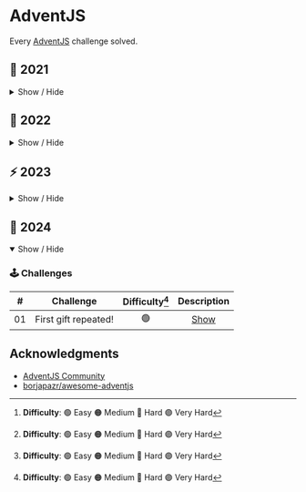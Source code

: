 # AdventJS

Every [AdventJS](https://adventjs.dev/) challenge solved.

## 🦠 2021

<details hide>

<summary>Show / Hide</summary>

### 🕹️ Challenges

|  #  |                             Challenge                             | Difficulty[^1] |                Description                 |
| :-: | :---------------------------------------------------------------: | :------------: | :----------------------------------------: |
| 01  |                    Contando ovejas para dormir                    |       🟢       | [Show](https://adventjs.dev/challenges/01) |
| 02  |               ¡Ayuda al elfo a listar los regalos!                |       🟢       | [Show](https://adventjs.dev/challenges/02) |
| 03  |               El Grinch quiere fastidiar la Navidad               |       🟠       | [Show](https://adventjs.dev/challenges/03) |
| 04  |               ¡Es hora de poner la navidad en casa!               |       🟠       | [Show](https://adventjs.dev/challenges/04) |
| 05  |                Contando los días para los regalos                 |       🟢       | [Show](https://adventjs.dev/challenges/05) |
| 06  |                  Rematando los exámenes finales                   |       🟠       | [Show](https://adventjs.dev/challenges/06) |
| 07  |                     Buscando en el almacén...                     |       🟠       | [Show](https://adventjs.dev/challenges/07) |
| 08  |                  La locura de las criptomonedas                   |       🟠       | [Show](https://adventjs.dev/challenges/08) |
| 09  |                  Agrupando cosas automáticamente                  |       🔴       | [Show](https://adventjs.dev/challenges/09) |
| 10  |                       La máquina del cambio                       |       🔴       | [Show](https://adventjs.dev/challenges/10) |
| 11  |           ¿Vale la pena la tarjeta fidelidad del cine?            |       🟠       | [Show](https://adventjs.dev/challenges/11) |
| 12  |              La ruta perfecta para dejar los regalos              |       🔴       | [Show](https://adventjs.dev/challenges/12) |
| 13  |                  Envuelve regalos con asteriscos                  |       🟢       | [Show](https://adventjs.dev/challenges/13) |
| 14  |                     En busca del reno perdido                     |       🟠       | [Show](https://adventjs.dev/challenges/14) |
| 15  |                         El salto perfecto                         |       🟠       | [Show](https://adventjs.dev/challenges/15) |
| 16  |                    Descifrando los números...                     |       🟢       | [Show](https://adventjs.dev/challenges/16) |
| 17  |            La locura de enviar paquetes en esta época             |       🔴       | [Show](https://adventjs.dev/challenges/17) |
| 18  |                El sistema operativo de Santa Claus                |       🟢       | [Show](https://adventjs.dev/challenges/18) |
| 19  |                ¿Qué deberíamos aprender en Platzi?                |       🟠       | [Show](https://adventjs.dev/challenges/19) |
| 20  |                  ¿Una carta de pangramas? ¡QUÉ!                   |       🟢       | [Show](https://adventjs.dev/challenges/20) |
| 21  |                      La ruta con los regalos                      |       🔴       | [Show](https://adventjs.dev/challenges/21) |
| 22  |                ¿Cuántos adornos necesita el árbol?                |       🟠       | [Show](https://adventjs.dev/challenges/22) |
| 23  | ¿Puedes reconfigurar las fábricas para no parar de crear regalos? |       🟣       | [Show](https://adventjs.dev/challenges/23) |
| 24  |                   Comparando árboles de Navidad                   |       🟠       | [Show](https://adventjs.dev/challenges/24) |
| 25  |            El último juego y hasta el año que viene 👋            |       🟠       | [Show](https://adventjs.dev/challenges/25) |

</details>

## 🤖 2022

<details>

<summary>Show / Hide</summary>

### 🕹️ Challenges

|  #  |                Challenge                 | Difficulty[^1] |                   Description                   |
| :-: | :--------------------------------------: | :------------: | :---------------------------------------------: |
| 01  |   Automating Christmas gift wrapping!    |       🟢       | [Show](https://adventjs.dev/challenges/2022/1)  |
| 02  |  Nobody wants to do extra hours at work  |       🟢       | [Show](https://adventjs.dev/challenges/2022/2)  |
| 03  | How many packs of gifts can Santa carry? |       🟢       | [Show](https://adventjs.dev/challenges/2022/3)  |
| 04  |     Box inside a box and another...      |       🟠       | [Show](https://adventjs.dev/challenges/2022/4)  |
| 05  |         Optimizing Santa's trips         |       🔴       | [Show](https://adventjs.dev/challenges/2022/5)  |
| 06  |        Creating xmas decorations         |       🟠       | [Show](https://adventjs.dev/challenges/2022/6)  |
| 07  |          Doing gifts inventory           |       🟢       | [Show](https://adventjs.dev/challenges/2022/7)  |
| 08  |           We need a mechanic!            |       🟠       | [Show](https://adventjs.dev/challenges/2022/8)  |
| 09  |            Crazy Xmas lights             |       🟢       | [Show](https://adventjs.dev/challenges/2022/9)  |
| 10  |       The Santa Claus sleigh jump        |       🟠       | [Show](https://adventjs.dev/challenges/2022/10) |
| 11  |       Santa Claus is Scrum Master        |       🔴       | [Show](https://adventjs.dev/challenges/2022/11) |
| 12  |          Electric sleighs, wow!          |       🟠       | [Show](https://adventjs.dev/challenges/2022/12) |
| 13  |      Backups for Santa Claus files       |       🟢       | [Show](https://adventjs.dev/challenges/2022/13) |
| 14  |              The best path               |       🟠       | [Show](https://adventjs.dev/challenges/2022/14) |
| 15  |      Decorating the Christmas tree       |       🟠       | [Show](https://adventjs.dev/challenges/2022/15) |
| 16  |       Fixing Santa Claus' letters        |       🔴       | [Show](https://adventjs.dev/challenges/2022/16) |
| 17  |          Carrying gifts in bags          |       🟠       | [Show](https://adventjs.dev/challenges/2022/17) |
| 18  |            We ran out of ink!            |       🟢       | [Show](https://adventjs.dev/challenges/2022/18) |
| 19  |            Sorting the toys!             |       🟢       | [Show](https://adventjs.dev/challenges/2022/19) |
| 20  |          More challenging trips          |       🔴       | [Show](https://adventjs.dev/challenges/2022/20) |
| 21  |         Creating the gifts table         |       🟠       | [Show](https://adventjs.dev/challenges/2022/21) |
| 22  |            The lights in sync            |       🟢       | [Show](https://adventjs.dev/challenges/2022/22) |
| 23  |           Santa Claus Compiler           |       🔴       | [Show](https://adventjs.dev/challenges/2022/23) |
| 24  |       The last challenge is a maze       |       🔴       | [Show](https://adventjs.dev/challenges/2022/24) |

</details>

## ⚡️ 2023

<details>

<summary>Show / Hide</summary>

### 🕹️ Challenges

|  #  |           Challenge            | Difficulty[^1] |                   Description                   |
| :-: | :----------------------------: | :------------: | :---------------------------------------------: |
| 01  |      First gift repeated!      |       🟢       | [Show](https://adventjs.dev/challenges/2023/1)  |
| 02  |      We start the factory      |       🟢       | [Show](https://adventjs.dev/challenges/2023/2)  |
| 03  |        The naughty elf         |       🟢       | [Show](https://adventjs.dev/challenges/2023/3)  |
| 04  |  Turn the parentheses around   |       🟠       | [Show](https://adventjs.dev/challenges/2023/4)  |
| 05  |       Santa's CyberTruck       |       🟠       | [Show](https://adventjs.dev/challenges/2023/5)  |
| 06  |     The reindeer on trial      |       🟢       | [Show](https://adventjs.dev/challenges/2023/6)  |
| 07  |          The 3D boxes          |       🟢       | [Show](https://adventjs.dev/challenges/2023/7)  |
| 08  |     Sorting the warehouse      |       🟠       | [Show](https://adventjs.dev/challenges/2023/8)  |
| 09  |       Switch the lights        |       🟢       | [Show](https://adventjs.dev/challenges/2023/9)  |
| 10  | Create your own Christmas tree |       🟢       | [Show](https://adventjs.dev/challenges/2023/10) |
| 11  |       The studious elves       |       🟠       | [Show](https://adventjs.dev/challenges/2023/11) |
| 12  |       Is it a valid copy       |       🟠       | [Show](https://adventjs.dev/challenges/2023/12) |
| 13  |      Calculating the time      |       🟢       | [Show](https://adventjs.dev/challenges/2023/13) |
| 14  |        Avoid the alarm         |       🟠       | [Show](https://adventjs.dev/challenges/2023/14) |
| 15  |        Autonomous robot        |       🟠       | [Show](https://adventjs.dev/challenges/2023/15) |
| 16  |       Friday deployment        |       🟢       | [Show](https://adventjs.dev/challenges/2023/16) |
| 17  |     Optimizing the rental      |       🟢       | [Show](https://adventjs.dev/challenges/2023/17) |
| 18  |       The digital clock        |       🔴       | [Show](https://adventjs.dev/challenges/2023/18) |
| 19  |       Face the sabotage        |       🟠       | [Show](https://adventjs.dev/challenges/2023/19) |
| 20  |     Distribute the weight      |       🔴       | [Show](https://adventjs.dev/challenges/2023/20) |
| 21  |         Binary message         |       🟠       | [Show](https://adventjs.dev/challenges/2023/21) |
| 22  |      Programming language      |       🟢       | [Show](https://adventjs.dev/challenges/2023/22) |
| 23  |        Christmas dinner        |       🟢       | [Show](https://adventjs.dev/challenges/2023/23) |
| 24  |       Jump on the stairs       |       🟠       | [Show](https://adventjs.dev/challenges/2023/24) |
| 25  |     Calculating distances      |       🟠       | [Show](https://adventjs.dev/challenges/2023/25) |

[^1]: **Difficulty**: 🟢 Easy 🟠 Medium 🔴 Hard 🟣 Very Hard

</details>

## 🚀 2024

<details open>

<summary>Show / Hide</summary>

### 🕹️ Challenges

|  #  |           Challenge            | Difficulty[^1] |                   Description                   |
| :-: | :----------------------------: | :------------: | :---------------------------------------------: |
| 01  |      First gift repeated!      |       🟢       | [Show](https://adventjs.dev/challenges/2024/1)  |

[^1]: **Difficulty**: 🟢 Easy 🟠 Medium 🔴 Hard 🟣 Very Hard

</details>

## Acknowledgments

- [AdventJS Community](https://discord.gg/midudev#915910832259477534)
- [borjapazr/awesome-adventjs](https://github.com/borjapazr/awesome-adventjs)
